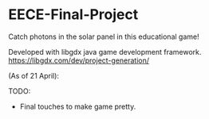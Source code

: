 # EECE-Final-Project
Catch photons in the solar panel in this educational game! 

Developed with libgdx java game development framework. 
https://libgdx.com/dev/project-generation/

(As of 21 April):

TODO:
- Final touches to make game pretty.





